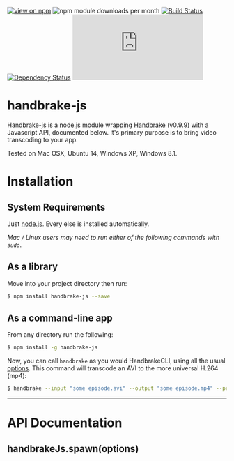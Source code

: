 [![view on npm](http://img.shields.io/npm/v/handbrake-js.svg)](https://www.npmjs.org/package/handbrake-js)
![npm module downloads per month](http://img.shields.io/npm/dm/handbrake-js.svg)
[![Build Status](https://travis-ci.org/75lb/handbrake-js.svg?branch=master)](https://travis-ci.org/75lb/handbrake-js)
[![Dependency Status](https://david-dm.org/75lb/handbrake-js.svg)](https://david-dm.org/75lb/handbrake-js)
![Analytics](https://ga-beacon.appspot.com/UA-27725889-6/handbrake-js/README.md?pixel)

handbrake-js
============
Handbrake-js is a [node.js](http://nodejs.org) module wrapping [Handbrake](http://handbrake.fr) (v0.9.9) with a Javascript API, documented below. It's primary purpose is to bring video transcoding to your app.

Tested on Mac OSX, Ubuntu 14, Windows XP, Windows 8.1.

Installation
============
System Requirements
-------------------
Just [node.js](http://nodejs.org). Every else is installed automatically.

*Mac / Linux users may need to run either of the following commands with `sudo`*.

As a library 
------------
Move into your project directory then run: 
```sh
$ npm install handbrake-js --save
```

As a command-line app
---------------------
From any directory run the following:
```sh
$ npm install -g handbrake-js
```

Now, you can call `handbrake` as you would HandbrakeCLI, using all the usual [options](https://trac.handbrake.fr/wiki/CLIGuide). This command will transcode an AVI to the more universal H.264 (mp4):
```sh
$ handbrake --input "some episode.avi" --output "some episode.mp4" --preset Normal
```

- - - - - - - - - - - - - - - - - - - - - - - - - - - - - - - - - - - - - - - - - - - - - - - - - 

API Documentation
=================

handbrakeJs.spawn(options)
--------------------------

